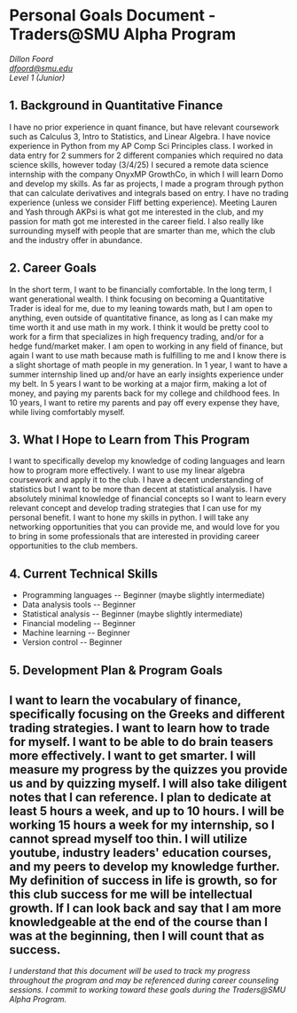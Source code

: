 # Personal Goals Document - Traders@SMU Alpha Program

*Dillon Foord*  
*dfoord@smu.edu*  
*Level 1 (Junior)*

## 1. Background in Quantitative Finance

I have no prior experience in quant finance, but have relevant coursework such as Calculus 3, Intro to Statistics, and Linear Algebra. I have novice experience in Python from my AP Comp Sci Principles class. I worked in data entry for 2 summers for 2 different companies which required no data science skills, however today (3/4/25) I secured a remote data science internship with the company OnyxMP GrowthCo, in which I will learn Domo and develop my skills. As far as projects, I made a program through python that can calculate derivatives and integrals based on entry. I have no trading experience (unless we consider Fliff betting experience). Meeting Lauren and Yash through AKPsi is what got me interested in the club, and my passion for math got me interested in the career field. I also really like surrounding myself with people that are smarter than me, which the club and the industry offer in abundance.

## 2. Career Goals

In the short term, I want to be financially comfortable. In the long term, I want generational wealth. I think focusing on becoming a Quantitative Trader is ideal for me, due to my leaning towards math, but I am open to anything, even outside of quantitative finance, as long as I can make my time worth it and use math in my work. I think it would be pretty cool to work for a firm that specializes in high frequency trading, and/or for a hedge fund/market maker. I am open to working in any field of finance, but again I want to use math because math is fulfilling to me and I know there is a slight shortage of math people in my generation. In 1 year, I want to have a summer internship lined up and/or have an early insights experience under my belt. In 5 years I want to be working at a major firm, making a lot of money, and paying my parents back for my college and childhood fees. In 10 years, I want to retire my parents and pay off every expense they have, while living comfortably myself.

## 3. What I Hope to Learn from This Program

I want to specifically develop my knowledge of coding languages and learn how to program more effectively. I want to use my linear algebra coursework and apply it to the club. I have a decent understanding of statistics but I want to be more than decent at statistical analysis. I have absolutely minimal knowledge of financial concepts so I want to learn every relevant concept and develop trading strategies that I can use for my personal benefit. I want to hone my skills in python. I will take any networking opportunities that you can provide me, and would love for you to bring in some professionals that are interested in providing career opportunities to the club members.  

## 4. Current Technical Skills

- Programming languages -- Beginner (maybe slightly intermediate)
- Data analysis tools -- Beginner
- Statistical analysis -- Beginner (maybe slightly intermediate)
- Financial modeling -- Beginner
- Machine learning -- Beginner 
- Version control -- Beginner

## 5. Development Plan & Program Goals

I want to learn the vocabulary of finance, specifically focusing on the Greeks and different trading strategies. I want to learn how to trade for myself. I want to be able to do brain teasers more effectively. I want to get smarter. I will measure my progress by the quizzes you provide us and by quizzing myself. I will also take diligent notes that I can reference. I plan to dedicate at least 5 hours a week, and up to 10 hours. I will be working 15 hours a week for my internship, so I cannot spread myself too thin. I will utilize youtube, industry leaders' education courses, and my peers to develop my knowledge further. My definition of success in life is growth, so for this club success for me will be intellectual growth. If I can look back and say that I am more knowledgeable at the end of the course than I was at the beginning, then I will count that as success.
---

*I understand that this document will be used to track my progress throughout the program and may be referenced during career counseling sessions. I commit to working toward these goals during the Traders@SMU Alpha Program.*
